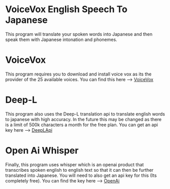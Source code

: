 # VoiceVox English Speech To Japanese
 This program will translate your spoken words into Japanese and then speak them with Japanese intonation and phonemes.
 
# VoiceVox
 This program requires you to download and install voice vox as its the provider of the 25 available voices.
 You can find this here --> [VoiceVox](https://voicevox.hiroshiba.jp/product/nekotsuka_bi/)
 
# Deep-L
 This program also uses the Deep-L translation api to translate english words to japanese with high accuracy. 
 In the future this may be changed as there is a limit of 500k characters a month for the free plan.
 You can get an api key here --> [DeepLApi](https://www.deepl.com/pro/change-plan#developer)
 
# Open Ai Whisper
 Finally, this program uses whisper which is an openai product that transcribes spoken english to english text so that
 it can then be further translated into Japanese. You will need to also get an api key for this (Its completely free).
 You can find the key here --> [OpenAi](https://platform.openai.com/account/api-keys)
